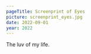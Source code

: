 ```yaml
---
pageTitle: Screenprint of Eyes
picture: screenprint_eyes.jpg
date: 2022-09-01
year: 2022
---
```


The luv of my life.